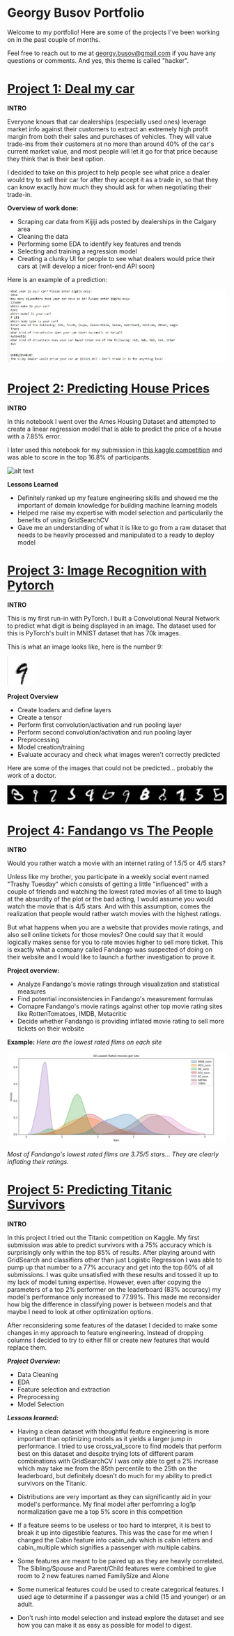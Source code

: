 # Georgy Busov Portfolio

Welcome to my portfolio! Here are some of the projects I've been working on in the past couple of months.

Feel free to reach out to me at georgy.busov@gmail.com if you have any questions or comments. And yes, this theme is called "hacker".



# [Project 1: Deal my car](https://github.com/georgybusov/Deal-my-car)

**INTRO**

Everyone knows that car dealerships (especially used ones) leverage market info against their customers to extract an extremely high profit margin from both their sales and purchases of vehicles.
They will value trade-ins from their customers at no more than around 40% of the car's current market value, and most people will let it go for that price because they think that is their best option.

I decided to take on this project to help people see what price a dealer would try to sell their car for after they accept it as a trade in, so that they can know exactly how much they should ask for when negotiating their trade-in.

**Overview of work done:**

- Scraping car data from Kijiji ads posted by dealerships in the Calgary area
- Cleaning the data
- Performing some EDA to identify key features and trends
- Selecting and training a regression model
- Creating a clunky UI for people to see what dealers would price their cars at (will develop a nicer front-end API soon)

Here is an example of a prediction:

![alt text](https://github.com/bgosha24/Deal-my-car/blob/main/dealmycarexample1.jpg?raw=true)



# [Project 2: Predicting House Prices](https://github.com/georgybusov/Predicting-house-prices)


**INTRO**

In this notebook I went over the Ames Housing Dataset and attempted to create a linear regression model that is able to predict the price of a house with a 
7.85% error.

I later used this notebook for my submission in [this kaggle competition](https://www.kaggle.com/competitions/house-prices-advanced-regression-techniques) and was able to score in the top 16.8% of participants.

![alt text](https://github.com/bgosha24/Predicting-house-prices/blob/main/ames.jpg?raw=true)

**Lessons Learned**

- Definitely ranked up my feature engineering skills and showed me the important of domain knowledge for building machine learning models
- Helped me raise my expertise with model selection and particularily the benefits of using GridSearchCV
- Gave me an understanding of what it is like to go from a raw dataset that needs to be heavily processed and manipulated to a ready to deploy model



# [Project 3: Image Recognition with Pytorch](https://github.com/georgybusov/Image-Recognition-with-PyTorch)


**INTRO**

This is my first run-in with PyTorch. I built a Convolutional Neural Network to predict what digit is being displayed in an image. The dataset used for this is PyTorch's built in MNIST dataset that has 70k images. 

This is what an image looks like, here is the number 9:

![alt text](https://github.com/georgybusov/Image-Recognition-with-PyTorch/blob/main/nine.jpg?raw=true)

**Project Overview**
- Create loaders and define layers
- Create a tensor
- Perform first convolution/activation and run pooling layer
- Perform second convolution/activation and run pooling layer
- Preprocessing
- Model creation/training
- Evaluate accuracy and check what images weren't correctly predicted



Here are some of the images that could not be predicted... probably the work of a doctor.

![alt text](https://github.com/georgybusov/Image-Recognition-with-PyTorch/blob/main/badnumbers.jpg?raw=true)



# [Project 4: Fandango vs The People](https://github.com/georgybusov/Fandango-vs-The-People)


**INTRO**

Would you rather watch a movie with an internet rating of 1.5/5 or 4/5 stars? 

Unless like my brother, you participate in a weekly social event named "Trashy Tuesday" which consists of getting a little "influenced" with a couple of friends and watching the lowest rated movies of all time to laugh at the absurdity of the plot or the bad acting, I would assume you would watch the movie that is 4/5 stars.
And with this assumption, comes the realization that people would rather watch movies with the highest ratings.

But what happens when you are a website that provides movie ratings, and also sell online tickets for those movies? One could say that it would logically makes sense for you to rate movies higher to sell more ticket. This is exactly what a company called Fandango was suspected of doing on their website and I would like to launch a further investigation to prove it.


**Project overview:**

- Analyze Fandango's movie ratings through visualization and statistical measures
- Find potential inconsistencies in Fandango's measurement formulas
- Comapre Fandango's movie ratings against other top movie rating sites like RottenTomatoes, IMDB, Metacritic
- Decide whether Fandango is providing inflated movie rating to sell more tickets on their website



**Example:**
*Here are the lowest rated films on each site*

![alt text](https://github.com/bgosha24/Fandango-vs-The-People/blob/main/fandango1.jpg?raw=true)


*Most of Fandango's lowest rated films are 3.75/5 stars... They are clearly inflating their ratings.*


# [Project 5: Predicting Titanic Survivors](https://github.com/georgybusov/Predicting-Titanic-Survivors)

**INTRO**

In this project I tried out the Titanic competition on Kaggle. My first submission was able to predict survivors with a 75% accuracy which is surprisingly only within the top 85% of results. After playing around with GridSearch and classifiers other than just Logistic Regression I was able to pump up that number to a 77% accuracy and get into the top 60% of all submissions. I was quite unsatisfied with these results and tossed it up to my lack of model tuning expertise. However, even after copying the parameters of a top 2% performer on the leaderboard (83% accuracy) my model's performance only increased to 77.99%. This made me reconsider how big the difference in classifying power is between models and that maybe I need to look at other optimization options.

After reconsidering some features of the dataset I decided to make some changes in my approach to feature engineering. Instead of dropping columns I decided to try to either fill or create new features that would replace them.

_**Project Overview:**_

- Data Cleaning
- EDA
- Feature selection and extraction
- Preprocessing
- Model Selection



_**Lessons learned:**_

- Having a clean dataset with thoughtful feature engineering is more important than optimizing models as it yields a larger jump in performance. I tried to use cross_val_score to find models that perform best on this dataset and despite trying lots of different param combinations with GridSearchCV I was only able to get a 2% increase which may take me from the 85th percentile to the 25th on the leaderboard, but definitely doesn't do much for my ability to predict survivors on the Titanic.

- Distributions are very important as they can significantly aid in your model's performance. My final model after perfomring a log1p normalization gave me a top 5% score in this competition

- If a feature seems to be useless or too hard to interpret, it is best to break it up into digestible features. This was the case for me when I changed the Cabin feature into cabin_adv which is cabin letters and cabin_multiple which signifies a passenger with multiple cabins.

- Some features are meant to be paired up as they are heavily correlated. The Sibling/Spouse and Parent/Child features were combined to give room to 2 new features named FamilySize and Alone

- Some numerical features could be used to create categorical features. I used age to determine if a passenger was a child (15 and younger) or an adult.

- Don't rush into model selection and instead explore the dataset and see how you can make it as easy as possible for model to digest.

